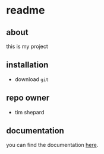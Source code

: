 #
# readme

## about
this is my project

## installation
+ download `git`

## repo owner
+ tim shepard 

## documentation
you can find the documentation [here](https://github.com/1803-mar12-net/tim-code).
 
 
